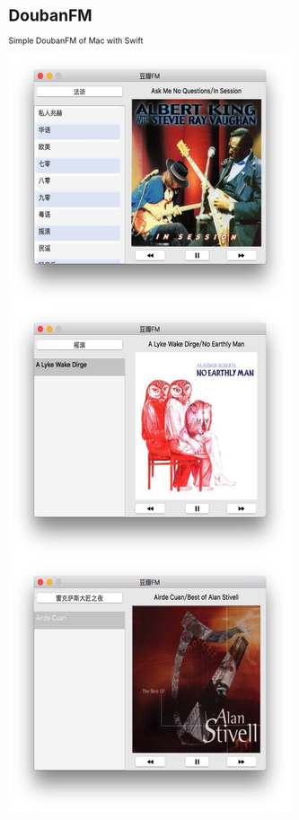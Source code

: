 # DoubanFM
Simple DoubanFM of Mac with Swift


 <img src="Image/main.png" width = "594" height = "451" align=center />
 <img src="Image/pop.png" width = "594" height = "451" align=center />
 <img src="Image/lex.png" width = "594" height = "451" align=center />

